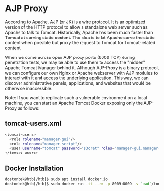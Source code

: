 # AJP Proxy

According to Apache, AJP (or JK) is a wire protocol. It is an optimized version of the HTTP protocol to allow a standalone web server such as Apache to talk to Tomcat. 
Historically, Apache has been much faster than Tomcat at serving static content. 
The idea is to let Apache serve the static content when possible but proxy the request to Tomcat for Tomcat-related content.

When we come across open AJP proxy ports (8009 TCP) during penetration tests, we may be able to use them to access the "hidden" Apache Tomcat Manager behind it. 
Although AJP-Proxy is a binary protocol, we can configure our own Nginx or Apache webserver with AJP modules to interact with it and access the underlying application.
This way, we can discover administrative panels, applications, and websites that would be otherwise inaccessible.

Note: If you want to replicate such a vulnerable environment on a local machine, you can start an Apache Tomcat Docker exposing only the AJP-Proxy as follows:

## tomcat-users.xml
```bash
<tomcat-users>
  <role rolename="manager-gui"/>
  <role rolename="manager-script"/>
  <user username="tomcat" password="s3cret" roles="manager-gui,manager-script"/>
</tomcat-users>
```
## Docker Installation
```bash
dostonbek@htb[/htb]$ sudo apt install docker.io
dostonbek@htb[/htb]$ sudo docker run -it --rm -p 8009:8009 -v `pwd`/tomcat-users.xml:/usr/local/tomcat/conf/tomcat-users.xml --name tomcat "tomcat:8.0"
```
